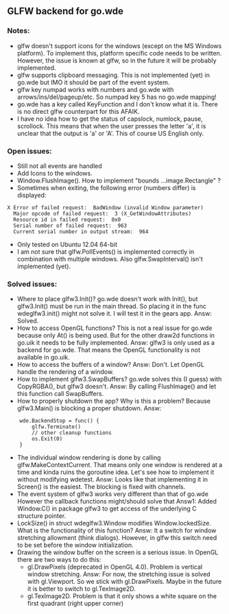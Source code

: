 ## GLFW backend for go.wde

### Notes:

- glfw doesn't support icons for the windows (except on the MS Windows platform).
  To implement this, platform specific code needs to be written. However, the 
  issue is known at glfw, so in the future it will be probably implemented.
- glfw supports clipboard messaging. This is not implemented (yet) in go.wde 
  but IMO it should be part of the event system.
- glfw key numpad works with numbers and go.wde with arrows/ins/del/pageup/etc.
  So numpad key 5 has no go.wde mapping!
- go.wde has a key called KeyFunction and I don't know what it is. There is no
  direct glfw counterpart for this AFAIK.
- I have no idea how to get the status of capslock, numlock, pause, scrollock.
  This means that when the user presses the letter 'a', it is unclear that the 
  output is 'a' or 'A'. This of course US English only.

### Open issues:

- Still not all events are handled
- Add Icons to the windows.
- Window.FlushImage(). How to implement "bounds ...image.Rectangle" ?
- Sometimes when exiting, the following error (numbers differ) is displayed:

<b></b>

    X Error of failed request:  BadWindow (invalid Window parameter)
      Major opcode of failed request:  3 (X_GetWindowAttributes)
      Resource id in failed request:  0x0
      Serial number of failed request:  963
      Current serial number in output stream:  964

- Only tested on Ubuntu 12.04 64-bit
- I am not sure that glfw.PollEvents() is implemented correctly in combination
  with multiple windows. Also glfw.SwapInterval() isn't implemented (yet).

### Solved issues:

- Where to place glfw3.Init()? go.wde doesn't work with Init(), 
  but glfw3.Init() must be run in the main thread. So placing it in the
  func wdeglfw3.init() might not solve it.
  I will test it in the gears app.
  Answ: Solved.
- How to access OpenGL functions? This is not a real issue for go.wde because
  only At() is being used. But for the other draw2d functions in go.uik it 
  needs to be fully implemented.
  Answ: glfw3 is only used as a backend for go.wde. That means the OpenGL
  functionality is not available in go.uik.
- How to access the buffers of a window?
  Answ: Don't. Let OpenGL handle the rendering of a window.
- How to implement glfw3.SwapBuffers? go.wde solves this (I guess) with
  CopyRGBA(), but glfw3 doesn't.
  Answ: By calling FlushImage() and let this function call SwapBuffers.
- How to properly shutdown the app? Why is this a problem? 
  Because glfw3.Main() is blocking a proper shutdown.
  Answ:

<b></b>

        wde.BackendStop = func() {
            glfw.Terminate()
            // other cleanup functions
            os.Exit(0)
        }

- The individual window rendering is done by calling 
  glfw.MakeContextCurrent. That means only one window is rendered at a time
  and kinda ruins the goroutine idea.
  Let's see how to implement it without modifying wdetest.
  Answ: Looks like that implementing it in Screen() is the easiest.
  The blocking is fixed with channels.
- The event system of glfw3 works very different than that of go.wde
  However the callback functions might/should solve that
  Answ1: Added Window.C() in package glfw3 to get access of the underlying C
  structure pointer.
- LockSize() in struct wdeglfw3.Window modifies Window.lockedSize.
  What is the functionality of this function?
  Answ: It a switch for window stretching allowment (think dialogs).
  However, in glfw this switch need to be set before the window initialization.
- Drawing the window buffer on the screen is a serious issue. In OpenGL there 
  are two ways to do this:
    - gl.DrawPixels (deprecated in OpenGL 4.0). Problem is vertical window 
      stretching. Answ: For now, the stretching issue is solved with 
      gl.Viewport. So we stick with gl.DrawPixels. Maybe in the future it is 
      better to switch to gl.TexImage2D.
    - gl.TexImage2D. Problem is that it only shows a white square on the 
      first quadrant (right upper corner)
  

